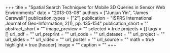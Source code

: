 +++
title = "Spatial Search Techniques for Mobile 3D Queries in Sensor Web Environments"
date = "2013-03-08"
authors = ["Junjun Yin", "James Carswell"]
publication_types = ["2"]
publication = "ISPRS International Journal of Geo-Information, 2(1), pp. 135-154"
publication_short = ""
abstract_short = ""
image_preview = ""
selected = true
projects = []
tags = []
url_pdf = ""
url_preprint = ""
url_code = ""
url_dataset = ""
url_project = ""
url_slides = ""
url_video = ""
url_poster = ""
url_source = ""
math = true
highlight = true
[header]
image = ""
caption = ""
+++